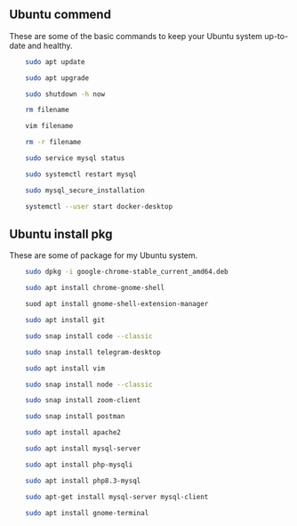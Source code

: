 ## Ubuntu commend

These are some of the basic commands to keep your Ubuntu system up-to-date and healthy.

```sh
    sudo apt update
```

```sh
    sudo apt upgrade
```

```sh
    sudo shutdown -h now
```

```sh
    rm filename
```

```sh
    vim filename
```

```sh
    rm -r filename
```

```sh
    sudo service mysql status
```

```sh
    sudo systemctl restart mysql
```

```sh
    sudo mysql_secure_installation
```

```sh
    systemctl --user start docker-desktop
```

## Ubuntu install pkg

These are some of package for my Ubuntu system.

```sh
    sudo dpkg -i google-chrome-stable_current_amd64.deb
```

```sh
    sudo apt install chrome-gnome-shell
```

```sh
    suod apt install gnome-shell-extension-manager
```

```sh
    sudo apt install git
```

```sh
    sudo snap install code --classic
```

```sh
    sudo snap install telegram-desktop
```

```sh
    sudo apt install vim
```

```sh
    sudo snap install node --classic
```

```sh
    sudo snap install zoom-client
```

```sh
    sudo snap install postman
```

```sh
    sudo apt install apache2
```

```sh
    sudo apt install mysql-server
```

```sh
    sudo apt install php-mysqli
```

```sh
    sudo apt install php8.3-mysql
```

```sh
    sudo apt-get install mysql-server mysql-client
```

```sh
    sudo apt install gnome-terminal
```
